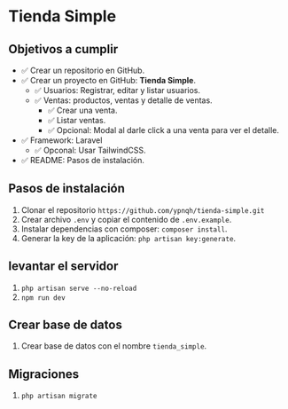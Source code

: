 # Tienda Simple
## Objetivos a cumplir
- ✅ Crear un repositorio en GitHub.
- ✅ Crear un proyecto en GitHub: **Tienda Simple**.
  - ✅ Usuarios: Registrar, editar y listar usuarios.
  - ✅ Ventas: productos, ventas y detalle de ventas.
    - ✅ Crear una venta.
    - ✅ Listar ventas.
    - ✅ Opcional: Modal al darle click a una venta para ver el detalle.
- ✅ Framework: Laravel
  - ✅ Opconal: Usar TailwindCSS.
- ✅ README: Pasos de instalación.


## Pasos de instalación
1. Clonar el repositorio `https://github.com/ypnqh/tienda-simple.git`
3. Crear archivo `.env` y copiar el contenido de `.env.example`.
2. Instalar dependencias con composer: `composer install`.
4. Generar la key de la aplicación: `php artisan key:generate`.
## levantar el servidor
1. `php artisan serve --no-reload`
2. `npm run dev`
## Crear base de datos
1. Crear base de datos con el nombre `tienda_simple`.

## Migraciones
1. `php artisan migrate`